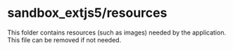 # sandbox_extjs5/resources

This folder contains resources (such as images) needed by the application. This file can
be removed if not needed.

